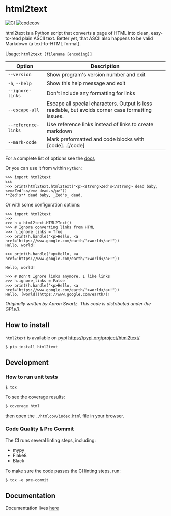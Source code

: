 # html2text

[![CI](https://github.com/Alir3z4/html2text/actions/workflows/main.yml/badge.svg?branch=master)](https://github.com/Alir3z4/html2text/actions/workflows/main.yml)
[![codecov](https://codecov.io/gh/Alir3z4/html2text/graph/badge.svg?token=OoxiyymjgU)](https://codecov.io/gh/Alir3z4/html2text)



html2text is a Python script that converts a page of HTML into clean, easy-to-read plain ASCII text. Better yet, that ASCII also happens to be valid Markdown (a text-to-HTML format).


Usage: `html2text [filename [encoding]]`

| Option                                                 | Description
|--------------------------------------------------------|---------------------------------------------------
| `--version`                                            | Show program's version number and exit
| `-h`, `--help`                                         | Show this help message and exit
| `--ignore-links`                                       | Don't include any formatting for links
|`--escape-all`                                          | Escape all special characters.  Output is less readable, but avoids corner case formatting issues.
| `--reference-links`                                    | Use reference links instead of links to create markdown
| `--mark-code`                                          | Mark preformatted and code blocks with [code]...[/code]

For a complete list of options see the [docs](https://github.com/Alir3z4/html2text/blob/master/docs/usage.md)


Or you can use it from within `Python`:

```
>>> import html2text
>>>
>>> print(html2text.html2text("<p><strong>Zed's</strong> dead baby, <em>Zed's</em> dead.</p>"))
**Zed's** dead baby, _Zed's_ dead.

```


Or with some configuration options:
```
>>> import html2text
>>>
>>> h = html2text.HTML2Text()
>>> # Ignore converting links from HTML
>>> h.ignore_links = True
>>> print(h.handle("<p>Hello, <a href='https://www.google.com/earth/'>world</a>!"))
Hello, world!

>>> print(h.handle("<p>Hello, <a href='https://www.google.com/earth/'>world</a>!"))

Hello, world!

>>> # Don't Ignore links anymore, I like links
>>> h.ignore_links = False
>>> print(h.handle("<p>Hello, <a href='https://www.google.com/earth/'>world</a>!"))
Hello, [world](https://www.google.com/earth/)!

```

*Originally written by Aaron Swartz. This code is distributed under the GPLv3.*


## How to install

`html2text` is available on pypi
https://pypi.org/project/html2text/

```shell
$ pip install html2text
```

##  Development

### How to run unit tests

```shell
$ tox
```

To see the coverage results:

```shell
$ coverage html
```

then open the `./htmlcov/index.html` file in your browser.


### Code Quality & Pre Commit

The CI runs several linting steps, including:

- mypy
- Flake8
- Black

To make sure the code passes the CI linting steps, run:

```shell
$ tox -e pre-commit
```

## Documentation

Documentation lives [here](https://github.com/Alir3z4/html2text/blob/master/docs/usage.md)
